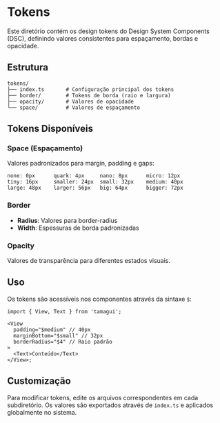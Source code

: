 # Tokens

Este diretório contém os design tokens do Design System Components (DSC), definindo valores consistentes para espaçamento, bordas e opacidade.

## Estrutura

```
tokens/
├── index.ts       # Configuração principal dos tokens
├── border/        # Tokens de borda (raio e largura)
├── opacity/       # Valores de opacidade
└── space/         # Valores de espaçamento
```

## Tokens Disponíveis

### Space (Espaçamento)

Valores padronizados para margin, padding e gaps:

```
none: 0px      quark: 4px     nano: 8px      micro: 12px
tiny: 16px     smaller: 24px  small: 32px    medium: 40px
large: 48px    larger: 56px   big: 64px      bigger: 72px
```

### Border

- **Radius**: Valores para border-radius
- **Width**: Espessuras de borda padronizadas

### Opacity

Valores de transparência para diferentes estados visuais.

## Uso

Os tokens são acessíveis nos componentes através da sintaxe `$`:

```tsx
import { View, Text } from 'tamagui';

<View
  padding="$medium" // 40px
  marginBottom="$small" // 32px
  borderRadius="$4" // Raio padrão
>
  <Text>Conteúdo</Text>
</View>;
```

## Customização

Para modificar tokens, edite os arquivos correspondentes em cada subdiretório. Os valores são exportados através de `index.ts` e aplicados globalmente no sistema.
